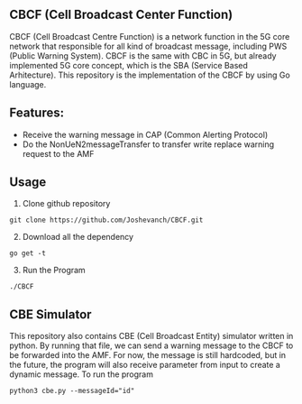 ## CBCF (Cell Broadcast Center Function)
CBCF (Cell Broadcast Centre Function) is a network function in the 5G core network that responsible for all kind of broadcast message, including PWS (Public Warning System). CBCF is the same with CBC in 5G, but already implemented 5G core concept, which is the SBA (Service Based Arhitecture). This repository is the implementation of the CBCF by using Go language. 

## Features:
* Receive the warning message in CAP (Common Alerting Protocol)
* Do the NonUeN2messageTransfer to transfer write replace warning request to the AMF

## Usage
1. Clone github repository
```
git clone https://github.com/Joshevanch/CBCF.git
```

2. Download all the dependency 
```
go get -t
```

3. Run the Program
```
./CBCF
```

## CBE Simulator
This repository also contains CBE (Cell Broadcast Entity) simulator written in python. By running that file, we can send a warning message to the CBCF to be forwarded into the AMF. For now, the message is still hardcoded, but in the future, the program will also receive parameter from input to create a dynamic message. 
To run the program
```
python3 cbe.py --messageId="id"
```
